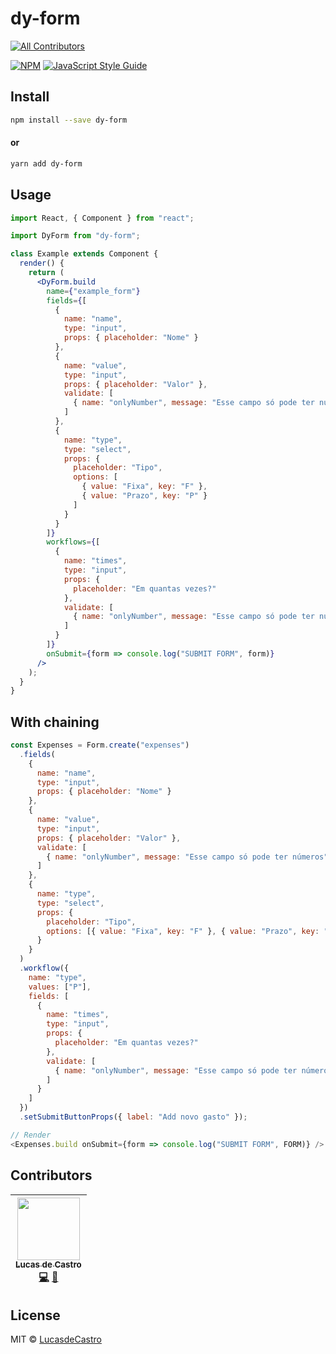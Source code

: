 # dy-form

[![All Contributors](https://img.shields.io/badge/all_contributors-1-orange.svg?style=flat-square)](#contributors)

>

[![NPM](https://img.shields.io/npm/v/dy-form.svg)](https://www.npmjs.com/package/dy-form) [![JavaScript Style Guide](https://img.shields.io/badge/code_style-standard-brightgreen.svg)](https://standardjs.com)

## Install

```bash
npm install --save dy-form
```

#### or

```bash
yarn add dy-form
```

## Usage

```jsx
import React, { Component } from "react";

import DyForm from "dy-form";

class Example extends Component {
  render() {
    return (
      <DyForm.build
        name={"example_form"}
        fields={[
          {
            name: "name",
            type: "input",
            props: { placeholder: "Nome" }
          },
          {
            name: "value",
            type: "input",
            props: { placeholder: "Valor" },
            validate: [
              { name: "onlyNumber", message: "Esse campo só pode ter números" }
            ]
          },
          {
            name: "type",
            type: "select",
            props: {
              placeholder: "Tipo",
              options: [
                { value: "Fixa", key: "F" },
                { value: "Prazo", key: "P" }
              ]
            }
          }
        ]}
        workflows={[
          {
            name: "times",
            type: "input",
            props: {
              placeholder: "Em quantas vezes?"
            },
            validate: [
              { name: "onlyNumber", message: "Esse campo só pode ter números" }
            ]
          }
        ]}
        onSubmit={form => console.log("SUBMIT FORM", form)}
      />
    );
  }
}
```

## With chaining

```javascript
const Expenses = Form.create("expenses")
  .fields(
    {
      name: "name",
      type: "input",
      props: { placeholder: "Nome" }
    },
    {
      name: "value",
      type: "input",
      props: { placeholder: "Valor" },
      validate: [
        { name: "onlyNumber", message: "Esse campo só pode ter números" }
      ]
    },
    {
      name: "type",
      type: "select",
      props: {
        placeholder: "Tipo",
        options: [{ value: "Fixa", key: "F" }, { value: "Prazo", key: "P" }]
      }
    }
  )
  .workflow({
    name: "type",
    values: ["P"],
    fields: [
      {
        name: "times",
        type: "input",
        props: {
          placeholder: "Em quantas vezes?"
        },
        validate: [
          { name: "onlyNumber", message: "Esse campo só pode ter números" }
        ]
      }
    ]
  })
  .setSubmitButtonProps({ label: "Add novo gasto" });
```

```javascript
// Render
<Expenses.build onSubmit={form => console.log("SUBMIT FORM", FORM)} />
```

## Contributors

<!-- ALL-CONTRIBUTORS-LIST:START - Do not remove or modify this section -->
<!-- prettier-ignore -->
| [<img src="https://avatars1.githubusercontent.com/u/7875365?v=4" width="100px;"/><br /><sub><b>Lucas de Castro</b></sub>](https://github.com/LucasdeCastro)<br />[💻](https://github.com/LucasdeCastro/dyform/commits?author=LucasdeCastro "Code") [📖](https://github.com/LucasdeCastro/dyform/commits?author=LucasdeCastro "Documentation") |
| :---: |
<!-- ALL-CONTRIBUTORS-LIST:END -->

## License

MIT © [LucasdeCastro](https://github.com/LucasdeCastro)
